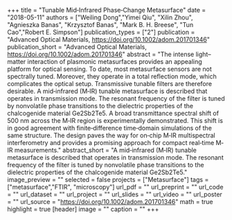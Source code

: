 +++
title = "Tunable Mid‐Infrared Phase‐Change Metasurface"
date = "2018-05-11"
authors = ["Weiling Dong","Yimei Qiu", "Xilin Zhou", "Agnieszka Banas", "Krzysztof Banas", "Mark B. H. Breese", "Tun Cao","Robert E. Simpson"]
publication_types = ["2"]
publication = "Advanced Optical Materials, https://doi.org/10.1002/adom.201701346"
publication_short = "Advanced Optical Materials, https://doi.org/10.1002/adom.201701346"
abstract = "The intense light–matter interaction of plasmonic metasurfaces provides an appealing platform for optical sensing. To date, most metasurface sensors are not spectrally tuned. Moreover, they operate in a total reflection mode, which complicates the optical setup. Transmissive tunable filters are therefore desirable. A mid‐infrared (M‐IR) tunable metasurface is described that operates in transmission mode. The resonant frequency of the filter is tuned by nonvolatile phase transitions to the dielectric properties of the chalcogenide material Ge2Sb2Te5. A broad transmittance spectral shift of 500 nm across the M‐IR region is experimentally demonstrated. This shift is in good agreement with finite‐difference time‐domain simulations of the same structure. The design paves the way for on‐chip M‐IR multispectral interferometry and provides a promising approach for compact real‐time M‐IR measurements."
abstract_short = "A mid‐infrared (M‐IR) tunable metasurface is described that operates in transmission mode. The resonant frequency of the filter is tuned by nonvolatile phase transitions to the dielectric properties of the chalcogenide material Ge2Sb2Te5."
image_preview = ""
selected = false
projects = ["Metasurface"]
tags = ["metasurface","FTIR", "microscopy"]
url_pdf = ""
url_preprint = ""
url_code = ""
url_dataset = ""
url_project = ""
url_slides = ""
url_video = ""
url_poster = ""
url_source = "https://doi.org/10.1002/adom.201701346"
math = true
highlight = true
[header]
image = ""
caption = ""
+++
